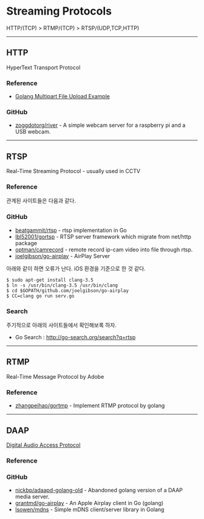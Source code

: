 # Streaming Protocols

HTTP/(TCP) > RTMP/(TCP) > RTSP/(UDP,TCP,HTTP)

-------
## HTTP

HyperText Transport Protocol

### Reference

- [Golang Multipart File Upload Example](http://matt.aimonetti.net/posts/2013/07/01/golang-multipart-file-upload-example/)

### GitHub
 
- [zoggdotorg/river](https://github.com/zoggdotorg/river) - A simple webcam server for a raspberry pi and a USB webcam.


-------
## RTSP

Real-Time Streaming Protocol - usually used in CCTV

### Reference

관계된 사이트들은 다음과 같다.

### GitHub

- [beatgammit/rtsp](https://github.com/beatgammit/rtsp) - rtsp implementation in Go
- [lbl52001/gortsp](https://github.com/lbl52001/gortsp) - RTSP server framework which migrate from net/http package
- [optman/camrecord](https://github.com/optman/camrecord) - remote record ip-cam video into file through rtsp.
- [joelgibson/go-airplay](https://github.com/joelgibson/go-airplay) - AirPlay Server

아래와 같이 하면 오류가 난다. iOS 환경을 기준으로 한 것 같다.

```
$ sudo apt-get install clang-3.5
$ ln -s /usr/bin/clang-3.5 /usr/bin/clang
$ cd $GOPATH/github.com/joelgibson/go-airplay
$ CC=clang go run serv.go
```

### Search

주기적으로 아래의 사이트들에서 확인해보록 하자.

- Go Search : http://go-search.org/search?q=rtsp


-------
## RTMP

Real-Time Message Protocol by Adobe

### Reference

- [zhangpeihao/gortmp](https://github.com/zhangpeihao/gortmp) - Implement RTMP protocol by golang


-------
## DAAP

[Digital Audio Access Protocol](http://en.wikipedia.org/wiki/Digital_Audio_Access_Protocol)

### Reference



### GitHub

- [nickbp/adaapd-golang-old](https://github.com/nickbp/adaapd-golang-old) - Abandoned golang version of a DAAP media server.
- [grantmd/go-airplay](https://github.com/grantmd/go-airplay) - An Apple Airplay client in Go (golang)
- [lsowen/mdns](https://github.com/lsowen/mdns) - Simple mDNS client/server library in Golang


